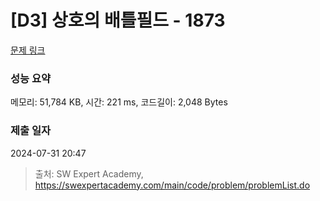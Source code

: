 # [D3] 상호의 배틀필드 - 1873 

[문제 링크](https://swexpertacademy.com/main/code/problem/problemDetail.do?contestProbId=AV5LyE7KD2ADFAXc) 

### 성능 요약

메모리: 51,784 KB, 시간: 221 ms, 코드길이: 2,048 Bytes

### 제출 일자

2024-07-31 20:47



> 출처: SW Expert Academy, https://swexpertacademy.com/main/code/problem/problemList.do